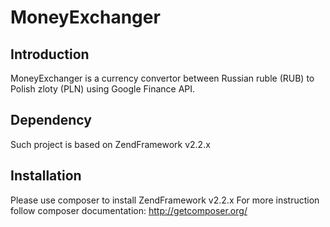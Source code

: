 MoneyExchanger
==============

Introduction
------------
MoneyExchanger is a currency convertor between Russian ruble (RUB) to Polish zloty (PLN) using Google Finance API.

Dependency
----------
Such project is based on ZendFramework v2.2.x


Installation
------------
Please use composer to install ZendFramework v2.2.x
For more instruction follow composer documentation: http://getcomposer.org/